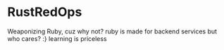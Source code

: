 # RustRedOps
Weaponizing Ruby, cuz why not? ruby is made for backend services but who cares? :} learning is priceless
